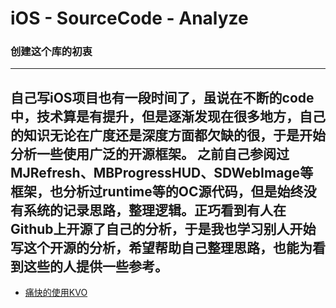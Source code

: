 
# iOS - SourceCode - Analyze

### 创建这个库的初衷
---- 
自己写iOS项目也有一段时间了，虽说在不断的code中，技术算是有提升，但是逐渐发现在很多地方，自己的知识无论在广度还是深度方面都欠缺的很，于是开始分析一些使用广泛的开源框架。
之前自己参阅过**MJRefresh**、**MBProgressHUD**、**SDWebImage**等框架，也分析过**runtime**等的OC源代码，但是始终没有系统的记录思路，整理逻辑。正巧看到有人在Github上开源了自己的分析，于是我也学习别人开始写这个开源的分析，希望帮助自己整理思路，也能为看到这些的人提供一些参考。
---- 

* [痛快的使用KVO](https://github.com/derekhuangxu/iOS---SourceCode---Analyze/blob/master/%E7%97%9B%E5%BF%AB%E7%9A%84%E4%BD%BF%E7%94%A8KVO.md)
